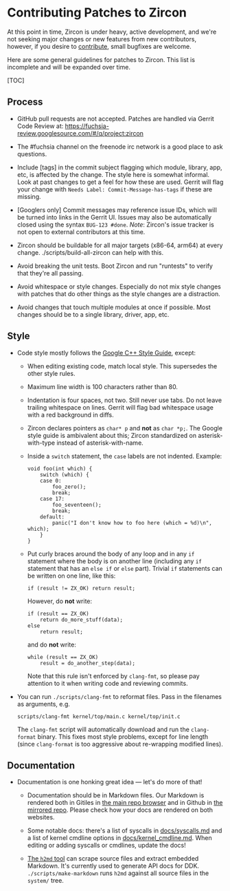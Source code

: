 # Contributing Patches to Zircon

At this point in time, Zircon is under heavy, active development, and we're
not seeking major changes or new features from new contributors, however, if
you desire to [contribute](https://fuchsia.googlesource.com/docs/+/master/CONTRIBUTING.md), small bugfixes are welcome.

Here are some general guidelines for patches to Zircon.  This list is
incomplete and will be expanded over time.

[TOC]

## Process

* GitHub pull requests are not accepted.  Patches are handled via
  Gerrit Code Review at: https://fuchsia-review.googlesource.com/#/q/project:zircon

* The #fuchsia channel on the freenode irc network is a good place to ask
questions.

* Include [tags] in the commit subject flagging which module, library,
app, etc, is affected by the change.  The style here is somewhat informal.
Look at past changes to get a feel for how these are used.  Gerrit will flag
your change with `Needs Label: Commit-Message-has-tags` if these are missing.

* [Googlers only] Commit messages may reference issue IDs, which will be
turned into links in the Gerrit UI. Issues may also be automatically closed
using the syntax `BUG-123 #done`.  *Note*: Zircon's issue tracker is not open
to external contributors at this time.

* Zircon should be buildable for all major targets (x86-64, arm64)
at every change.  ./scripts/build-all-zircon can help with this.

* Avoid breaking the unit tests.  Boot Zircon and run "runtests" to
verify that they're all passing.

* Avoid whitespace or style changes.  Especially do not mix style changes
with patches that do other things as the style changes are a distraction.

* Avoid changes that touch multiple modules at once if possible.  Most
changes should be to a single library, driver, app, etc.

## Style

* Code style mostly follows the [Google C++ Style Guide][google-style-guide], except:

    - When editing existing code, match local style.  This supersedes the other style rules.

    - Maximum line width is 100 characters rather than 80.

    - Indentation is four spaces, not two.  Still never use tabs.  Do not leave trailing whitespace
      on lines.  Gerrit will flag bad whitespace usage with a red background in diffs.

    - Zircon declares pointers as `char* p` and **not** as `char *p;`.  The Google style guide is
      ambivalent about this; Zircon standardized on asterisk-with-type instead of
      asterisk-with-name.

    - Inside a `switch` statement, the `case` labels are not indented.  Example:

          void foo(int which) {
              switch (which) {
              case 0:
                  foo_zero();
                  break;
              case 17:
                  foo_seventeen();
                  break;
              default:
                  panic("I don't know how to foo here (which = %d)\n", which);
              }
          }

    - Put curly braces around the body of any loop and in any `if` statement where the body is on
      another line (including any `if` statement that has an `else if` or `else` part). Trivial `if`
      statements can be written on one line, like this:

          if (result != ZX_OK) return result;

       However, do **not** write:

          if (result == ZX_OK)
              return do_more_stuff(data);
          else
              return result;

       and do **not** write:

          while (result == ZX_OK)
              result = do_another_step(data);

      Note that this rule isn't enforced by `clang-fmt`, so please pay attention to it when writing
      code and reviewing commits.

* You can run `./scripts/clang-fmt` to reformat files.  Pass in the filenames as arguments, e.g.

      scripts/clang-fmt kernel/top/main.c kernel/top/init.c

  The `clang-fmt` script will automatically download and run the `clang-format` binary.  This fixes
  most style problems, except for line length (since `clang-format` is too aggressive about
  re-wrapping modified lines).

## Documentation

* Documentation is one honking great idea &mdash; let's do more of that!

    - Documentation should be in Markdown files.  Our Markdown is rendered both in Gitiles in
      [the main repo browser][googlesource-docs] and in Github in [the mirrored repo][github-docs].
      Please check how your docs are rendered on both websites.

    - Some notable docs: there's a list of syscalls in [docs/syscalls.md][syscall-doc] and a list of
      kernel cmdline options in [docs/kernel_cmdline.md][cmdline-doc].  When editing or adding
      syscalls or cmdlines, update the docs!

    - [The `h2md` tool][h2md-doc] can scrape source files and extract embedded Markdown.  It's
      currently used to generate API docs for DDK.  `./scripts/make-markdown` runs `h2md` against
      all source files in the `system/` tree.

[google-style-guide]: https://google.github.io/styleguide/cppguide.html
[googlesource-docs]: https://fuchsia.googlesource.com/zircon/+/master/docs/
[github-docs]: https://github.com/fuchsia-mirror/zircon/tree/master/docs
[syscall-doc]: https://fuchsia.googlesource.com/zircon/+/master/docs/syscalls.md
[cmdline-doc]: https://fuchsia.googlesource.com/zircon/+/master/docs/kernel_cmdline.md
[h2md-doc]: https://fuchsia.googlesource.com/zircon/+/master/docs/h2md.md
